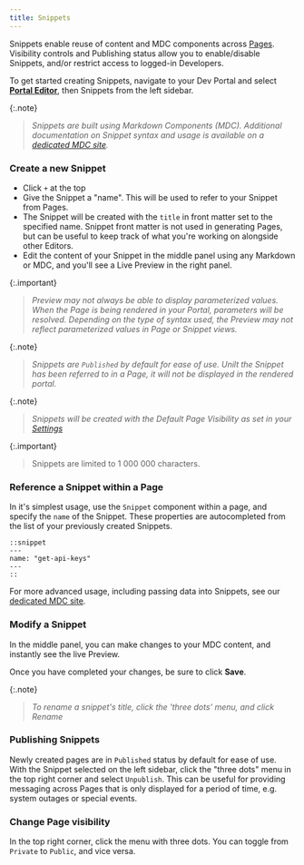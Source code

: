 ```yaml
---
title: Snippets
---
```


Snippets enable reuse of content and MDC components across [Pages](/dev-portal/portals/customization/custom-pages). Visibility controls and Publishing status allow you to enable/disable Snippets, and/or restrict access to logged-in Developers.

To get started creating Snippets, navigate to your Dev Portal and select [**Portal Editor**](/dev-portal/portals/customization/portal-editor/), then Snippets from the left sidebar.

{:.note}
> *Snippets are built using Markdown Components (MDC). Additional documentation on Snippet syntax and usage is available on a [dedicated MDC site](https://portaldocs.konghq.com/components/snippet).*


### Create a new Snippet
* Click `+` at the top
* Give the Snippet a "name". This will be used to refer to your Snippet from Pages.
* The Snippet will be created with the `title` in front matter set to the specified name. Snippet front matter is not used in generating Pages, but can be useful to keep track of what you're working on alongside other Editors.
* Edit the content of your Snippet in the middle panel using any Markdown or MDC, and you'll see a Live Preview in the right panel.

{:.important}
> *Preview may not always be able to display parameterized values. When the Page is being rendered in your Portal, parameters will be resolved. Depending on the type of syntax used, the Preview may not reflect parameterized values in Page or Snippet views.*

{:.note}
> *Snippets are `Published` by default for ease of use. Unilt the Snippet has been referred to in a Page, it will not be displayed in the rendered portal.*

{:.note}
> *Snippets will be created with the Default Page Visibility as set in your [Settings](/dev-portal/portals/settings/general)*

{:.important}
> Snippets are limited to 1 000 000 characters.

### Reference a Snippet within a Page

In it's simplest usage, use the `Snippet` component within a page, and specify the `name` of the Snippet. These properties are autocompleted from the list of your previously created Snippets.

```mdc
::snippet
---
name: "get-api-keys"
---
::
```

For more advanced usage, including passing data into Snippets, see our [dedicated MDC site](https://portaldocs.konghq.com/components/snippet).

### Modify a Snippet

In the middle panel, you can make changes to your MDC content, and instantly see the live Preview.

Once you have completed your changes, be sure to click **Save**.

{:.note}
> *To rename a snippet's title, click the 'three dots' menu, and click Rename*

### Publishing Snippets

Newly created pages are in `Published` status by default for ease of use. With the Snippet selected on the left sidebar, click the "three dots" menu in the top right corner and select `Unpublish`. This can be useful for providing messaging across Pages that is only displayed for a period of time, e.g. system outages or special events.

### Change Page visibility

In the top right corner, click the menu with three dots. You can toggle from `Private` to `Public`, and vice versa.


